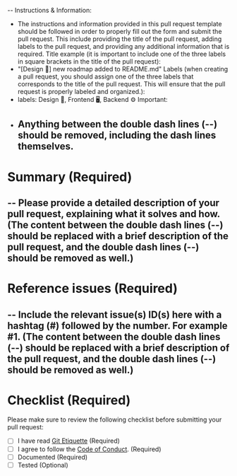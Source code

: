 --
Instructions & Information:

- The instructions and information provided in this pull request template should be followed in order to properly fill out the form and submit the pull request. This include providing the title of the pull request, adding labels to the pull request, and providing any additional information that is required.
  Title example (it is important to include one of the three labels in square brackets in the title of the pull request):
- "[Design 🎨] new roadmap added to README.md"
  Labels (when creating a pull request, you should assign one of the three labels that corresponds to the title of the pull request. This will ensure that the pull request is properly labeled and organized.):
- labels: Design 🎨, Frontend 🖥️, Backend ⚙️
  Important:
- ## Anything between the double dash lines (--) should be removed, including the dash lines themselves.

# Summary (Required)

--
Please provide a detailed description of your pull request, explaining what it solves and how.
(The content between the double dash lines (--) should be replaced with a brief description of the pull request, and the double dash lines (--) should be removed as well.)
--

# Reference issues (Required)

--
Include the relevant issue(s) ID(s) here with a hashtag (#) followed by the number. For example #1.
(The content between the double dash lines (--) should be replaced with a brief description of the pull request, and the double dash lines (--) should be removed as well.)
--

# Checklist (Required)

Please make sure to review the following checklist before submitting your pull request:

- [ ] I have read [Git Etiquette](https://github.com/LeDuble/Git-Etiquette) (Required)
- [ ] I agree to follow the [Code of Conduct](). (Required)
- [ ] Documented (Required)
- [ ] Tested (Optional)
